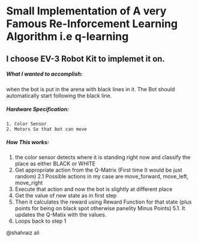# Small Implementation of A very Famous Re-Inforcement Learning Algorithm i.e q-learning

## I choose EV-3 Robot Kit to implemet it on.

##### What I wanted to accomplish:
  when the bot is put in the arena with black lines in it. The Bot should automatically start following the black line.
  
##### Hardware Specification:
    1. Color Sensor
    2. Motors So that bot can move
        
##### How This works:
  1. the color sensor detects where it is standing right now and classify the place as either BLACK or WHITE
  2. Get appropriate action from the Q-Matrix (First time It would be just random)
  2.1 Possible actions in my case are move_forward, move_left, move_right
  3. Execute that action and now the bot is slightly at different place
  4. Get the value of new state as in first step
  5. Then it calculates the reward using Reward Function for that state (plus points for being on black spot otherwise panelity Minus Points)
  5.1. It updates the Q-Matix with the values.
  6. Loops back to step 1

@shahraiz ali
